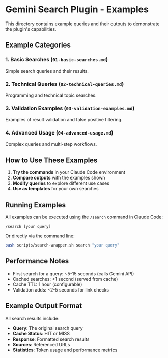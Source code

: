 # Gemini Search Plugin - Examples

This directory contains example queries and their outputs to demonstrate the plugin's capabilities.

## Example Categories

### 1. **Basic Searches** (`01-basic-searches.md`)

Simple search queries and their results.

### 2. **Technical Queries** (`02-technical-queries.md`)

Programming and technical topic searches.

### 3. **Validation Examples** (`03-validation-examples.md`)

Examples of result validation and false positive filtering.

### 4. **Advanced Usage** (`04-advanced-usage.md`)

Complex queries and multi-step workflows.

## How to Use These Examples

1. **Try the commands** in your Claude Code environment
2. **Compare outputs** with the examples shown
3. **Modify queries** to explore different use cases
4. **Use as templates** for your own searches

## Running Examples

All examples can be executed using the `/search` command in Claude Code:

```
/search [your query]
```

Or directly via the command line:

```bash
bash scripts/search-wrapper.sh search "your query"
```

## Performance Notes

- First search for a query: ~5-15 seconds (calls Gemini API)
- Cached searches: <1 second (served from cache)
- Cache TTL: 1 hour (configurable)
- Validation adds: ~2-5 seconds for link checks

## Example Output Format

All search results include:

- **Query**: The original search query
- **Cache Status**: HIT or MISS
- **Response**: Formatted search results
- **Sources**: Referenced URLs
- **Statistics**: Token usage and performance metrics
